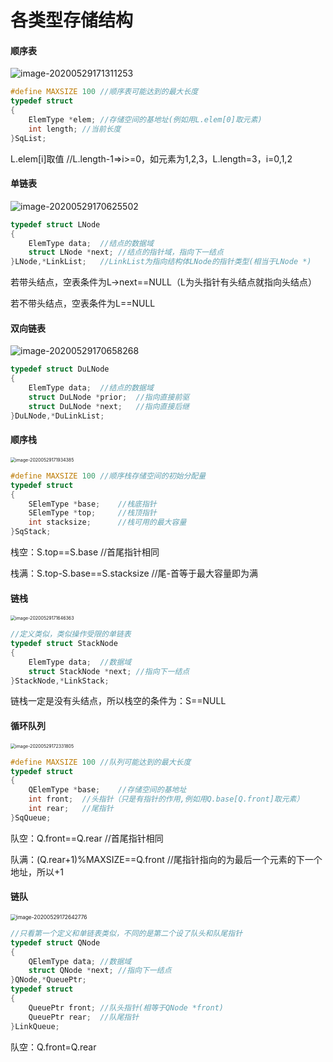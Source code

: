 # 各类型存储结构

#### 顺序表

![image-20200529171311253](/home/zss/.config/Typora/typora-user-images/image-20200529171311253.png)

```c
#define MAXSIZE 100	//顺序表可能达到的最大长度
typedef struct
{
    ElemType *elem;	//存储空间的基地址(例如用L.elem[0]取元素)
    int length;	//当前长度
}SqList;
```

L.elem[i]取值 	//L.length-1=>i>=0，如元素为1,2,3，L.length=3，i=0,1,2

#### 单链表

![image-20200529170625502](/home/zss/.config/Typora/typora-user-images/image-20200529170625502.png)

```c
typedef struct LNode
{
    ElemType data;	//结点的数据域
    struct LNode *next;	//结点的指针域，指向下一结点
}LNode,*LinkList;	//LinkList为指向结构体LNode的指针类型(相当于LNode *)
```

若带头结点，空表条件为L->next==NULL（L为头指针有头结点就指向头结点）

若不带头结点，空表条件为L==NULL

#### 双向链表

![image-20200529170658268](/home/zss/.config/Typora/typora-user-images/image-20200529170658268.png)

```c
typedef struct DuLNode
{
    ElemType data;	//结点的数据域
    struct DuLNode *prior;	//指向直接前驱
    struct DuLNode *next;	//指向直接后继
}DuLNode,*DuLinkList;	
```

#### 顺序栈

<img src="/home/zss/.config/Typora/typora-user-images/image-20200529171934385.png" alt="image-20200529171934385" style="zoom: 50%;" />

```c
#define MAXSIZE 100	//顺序栈存储空间的初始分配量
typedef struct
{
    SElemType *base;	//栈底指针
    SElemType *top;		//栈顶指针
    int stacksize;		//栈可用的最大容量
}SqStack;
```

栈空：S.top==S.base	//首尾指针相同

栈满：S.top-S.base==S.stacksize	//尾-首等于最大容量即为满

#### 链栈

<img src="/home/zss/.config/Typora/typora-user-images/image-20200529171646363.png" alt="image-20200529171646363" style="zoom: 50%;" />

```c
//定义类似，类似操作受限的单链表
typedef struct StackNode
{
    ElemType data;	//数据域
    struct StackNode *next;	//指向下一结点
}StackNode,*LinkStack;
```

链栈一定是没有头结点，所以栈空的条件为：S==NULL

#### 循环队列

<img src="/home/zss/.config/Typora/typora-user-images/image-20200529172331805.png" alt="image-20200529172331805" style="zoom:50%;" />

```c
#define MAXSIZE 100 //队列可能达到的最大长度
typedef struct
{
    QElemType *base;	//存储空间的基地址
    int front;	//头指针（只是有指针的作用,例如用Q.base[Q.front]取元素）
    int rear;	//尾指针
}SqQueue;
```

队空：Q.front==Q.rear	//首尾指针相同

队满：(Q.rear+1)%MAXSIZE==Q.front	//尾指针指向的为最后一个元素的下一个地址，所以+1

#### 链队

<img src="/home/zss/.config/Typora/typora-user-images/image-20200529172642776.png" alt="image-20200529172642776" style="zoom: 60%;" />

```c
//只看第一个定义和单链表类似，不同的是第二个设了队头和队尾指针
typedef struct QNode
{
    QElemType data;	//数据域
    struct QNode *next;	//指向下一结点
}QNode,*QueuePtr;
typedef struct
{
    QueuePtr front;	//队头指针(相等于QNode *front)
    QueuePtr rear;	//队尾指针
}LinkQueue;
```

队空：Q.front=Q.rear